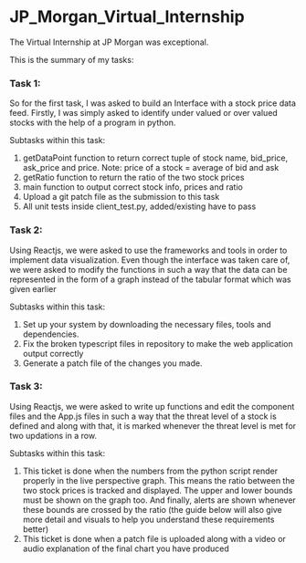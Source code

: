 # JP_Morgan_Virtual_Internship

The Virtual Internship at JP Morgan was exceptional. 

This is the summary of my tasks:

### Task 1:
So for the first task, I was asked to build an Interface with a stock price data feed. Firstly, I was simply asked to identify under valued or over valued stocks with the help of a program in python.

Subtasks within this task:
1. getDataPoint function to return correct tuple of stock name, bid_price, ask_price and price. Note: price of a stock = average of bid and ask
2. getRatio function to return the ratio of the two stock prices
3. main function to output correct stock info, prices and ratio
4. Upload a git patch file as the submission to this task
5. All unit tests inside client_test.py, added/existing have to pass

### Task 2:
Using Reactjs, we were asked to use the frameworks and tools in order to implement data visualization. Even though the interface was taken care of, we were asked to modify the functions in such a way that the data can be represented in the form of a graph instead of the tabular format which was given earlier

Subtasks within this task:
1. Set up your system by downloading the necessary files, tools and dependencies.
2. Fix the broken typescript files in repository to make the web application output correctly
3. Generate a patch file of the changes you made.

### Task 3:
Using Reactjs, we were asked to write up functions and edit the component files and the App.js files in such a way that the threat level of a stock is defined and along with that, it is marked whenever the threat level is met for two updations in a row.

Subtasks within this task:
1. This ticket is done when the numbers from the python script render properly in the live perspective graph. This means the ratio between the two stock prices is tracked and displayed. The upper and lower bounds must be shown on the graph too. And finally, alerts are shown whenever these bounds are crossed by the ratio (the guide below will also give more detail and visuals to help you understand these requirements better)
2. This ticket is done when a patch file is uploaded along with a video or audio explanation of the final chart you have produced

